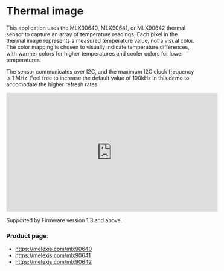 # Thermal image

This application uses the MLX90640, MLX90641, or MLX90642 thermal sensor to capture an array of temperature readings. Each pixel in the thermal image represents a measured temperature value, not a visual color. The color mapping is chosen to visually indicate temperature differences, with warmer colors for higher temperatures and cooler colors for lower temperatures.

The sensor communicates over I2C, and the maximum I2C clock frequency is 1 MHz. Feel free to increase the default value of 100kHz in this demo to accomodate the higher refresh rates.

<iframe width="560" height="315" src="https://www.youtube.com/embed/4r4jVoeVULo?si=wJh-io1n4CPaKi0G" title="YouTube video player" frameborder="0" allow="accelerometer; autoplay; clipboard-write; encrypted-media; gyroscope; picture-in-picture; web-share" referrerpolicy="strict-origin-when-cross-origin" allowfullscreen></iframe>

Supported by Firmware version 1.3 and above.


### Product page:  
- https://melexis.com/mlx90640
- https://melexis.com/mlx90641
- https://melexis.com/mlx90642
